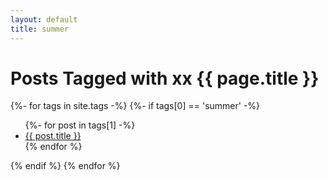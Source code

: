 ```yaml
---
layout: default
title: summer
---
```


<!-- Begin code @ tags/summer/index.md -->

<h1>Posts Tagged with xx {{ page.title }}</h1>

<div class="tagcloud">
{%- for tags in site.tags -%}
  <!-- {%- if tags[0] == 'summer' -%} -->
  {%- if tags[0] == 'summer' -%}
<!--  <a name="{{ tags[0] }}"><h3>{{ tags[0] }}</h3></a> -->
  <ul>
    {%- for post in tags[1] -%}
      <li><a href="{{ post.url| relative_url }}">{{ post.title }}</a></li>
    {% endfor %}
  </ul>
  {% endif %}
{% endfor %}
</div>

<!-- End code @ tags/summer/index.md -->
